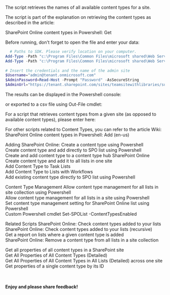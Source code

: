 The script retrieves the names of all available content types for a site.

 

The script is part of the explanation on retrieving the content types as described in the article:

 

SharePoint Online content types in Powershell: Get
 

Before running, don't forget to open the file and enter your data:

 

```PowerShell
  # Paths to SDK. Please verify location on your computer. 
Add-Type -Path "c:\Program Files\Common Files\microsoft shared\Web Server Extensions\15\ISAPI\Microsoft.SharePoint.Client.dll"  
Add-Type -Path "c:\Program Files\Common Files\microsoft shared\Web Server Extensions\15\ISAPI\Microsoft.SharePoint.Client.Runtime.dll"  
 
# Insert the credentials and the name of the admin site 
$Username="admin@tenant.onmicrosoft.com" 
$AdminPassword=Read-Host -Prompt "Password" -AsSecureString 
$AdminUrl="https://tenant.sharepoint.com/sites/teamsitewithlibraries/sub" 
``` 
 

The results can be displayed in the Powershell console:



 

or exported to a csv file using Out-File cmdlet:

 

 

 

For a script that retrieves content types from a given site (as opposed to available content types), please enter here:

 

 

For other scripts related to Content Types, you can refer to the article Wiki: SharePoint Online content types in Powershell: Add (en-us) 

 Adding
SharePoint Online: Create a content type using Powershell  
Create content type and add directly to SPO list using Powershell  
Create and add content type to a content type hub SharePoint Online  
Create content type and add it to all lists in one site  
Add Content Type to Task Lists  
Add Content Type to Lists with Workflows  
Add existing content type directly to SPO list using Powershell  

 Content Type Management
Allow content type management for all lists in site collection using Powershell  
Allow content type management for all lists in a site using Powershell  
Set content type management setting for SharePoint Online list using Powershell  
Custom Powershell cmdlet Set-SPOList -ContentTypesEnabled  

 Related Scripts
SharePoint Online: Check content types added to your lists  
SharePoint Online: Check content types added to your lists (recursive)  
Get a report on lists where a given content type is added  
SharePoint Online: Remove a content type from all lists in a site collection  

Get all properties of all content types in a SharePoint site  
Get All Properties of All Content Types (Detailed)  
Get All Properties of All Content Types in All Lists (Detailed) across one site  
Get properties of a single content type by its ID  


<br/><br/>
<b>Enjoy and please share feedback!</b>

